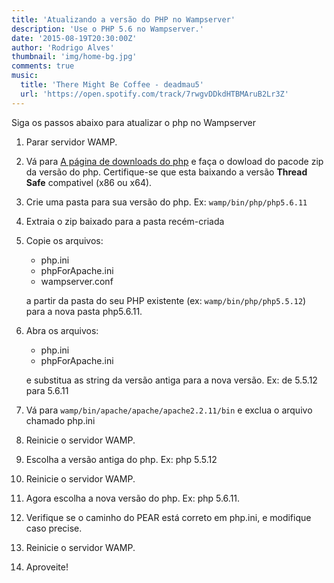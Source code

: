 ```yaml
---
title: 'Atualizando a versão do PHP no Wampserver'
description: 'Use o PHP 5.6 no Wampserver.'
date: '2015-08-19T20:30:00Z'
author: 'Rodrigo Alves'
thumbnail: 'img/home-bg.jpg'
comments: true
music:
  title: 'There Might Be Coffee - deadmau5'
  url: 'https://open.spotify.com/track/7rwgvDDkdHTBMAruB2Lr3Z'
---
```


Siga os passos abaixo para atualizar o php no Wampserver

1.  Parar servidor WAMP.

2.  Vá para [A página de downloads do php](http://windows.php.net/download/) e faça o dowload do pacode zip da versão do php. Certifique-se que esta baixando a versão  **Thread Safe** compativel (x86 ou x64).

3.  Crie uma pasta para sua versão do php. Ex: `wamp/bin/php/php5.6.11`

4. Extraia o zip baixado para a pasta recém-criada

5.  Copie os arquivos:
    * php.ini
    * phpForApache.ini
    * wampserver.conf

    a partir da pasta do seu PHP existente (ex: `wamp/bin/php/php5.5.12`) para a nova pasta php5.6.11.

6.  Abra os arquivos:
    * php.ini
    * phpForApache.ini

    e substitua as string da versão antiga para a nova versão. Ex: de 5.5.12 para 5.6.11

7. Vá para `wamp/bin/apache/apache/apache2.2.11/bin` e exclua o arquivo chamado php.ini

8. Reinicie o servidor WAMP.

9. Escolha a versão antiga do php. Ex: php 5.5.12
10. Reinicie o servidor WAMP.
11. Agora escolha a nova versão do php. Ex: php 5.6.11.
12. Verifique se o caminho do PEAR está correto em php.ini,  e modifique caso precise.
13. Reinicie o servidor WAMP.
14. Aproveite!
